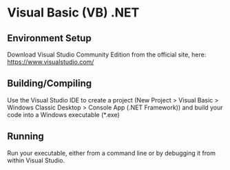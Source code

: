 # Visual Basic (VB) .NET

## Environment Setup

Download Visual Studio Community Edition from the official site, here: https://www.visualstudio.com/

## Building/Compiling

Use the Visual Studio IDE to create a project (New Project > Visual Basic > Windows Classic Desktop > Console App (.NET Framework)) and build your code into a Windows executable (*.exe)

## Running

Run your executable, either from a command line or by debugging it from within Visual Studio.